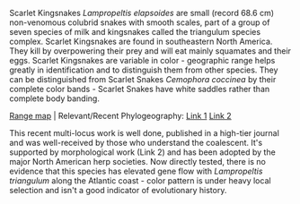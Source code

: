 Scarlet Kingsnakes *Lampropeltis elapsoides* are small (record 68.6 cm) non-venomous colubrid snakes with smooth scales, part of a group of seven species of milk and kingsnakes called the triangulum species complex. Scarlet Kingsnakes are found in southeastern North America. They kill by overpowering their prey and will eat mainly squamates and their eggs. Scarlet Kingsnakes are variable in color - geographic range helps greatly in identification and to distinguish them from other species. They can be distinguished from Scarlet Snakes *Cemophora coccinea* by their complete color bands - Scarlet Snakes have white saddles rather than complete body banding.
  
[Range map](https://imgur.com/MakxiSr) | Relevant/Recent Phylogeography: [Link 1](https://academic.oup.com/sysbio/article-abstract/63/2/231/1644072) [Link 2](https://academic.oup.com/zoolinnean/article/174/2/394/2449789)

This recent multi-locus work is well done, published in a high-tier journal and was well-received by those who understand the coalescent. It's supported by morphological work (Link 2) and has been adopted by the major North American herp societies. Now directly tested, there is no evidence that this species has elevated gene flow with *Lampropeltis triangulum* along the Atlantic coast - color pattern is under heavy local selection and isn't a good indicator of evolutionary history. 

